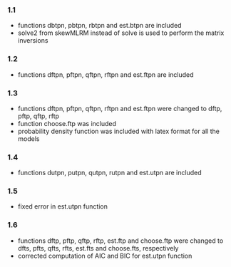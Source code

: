 ### 1.1

* functions dbtpn, pbtpn, rbtpn and est.btpn are included
* solve2 from skewMLRM instead of solve is used to perform the matrix inversions

### 1.2

* functions dftpn, pftpn, qftpn, rftpn and est.ftpn are included

### 1.3

* functions dftpn, pftpn, qftpn, rftpn and est.ftpn were changed to dftp, pftp, 
  qftp, rftp
* function choose.ftp was included
* probability density function was included with latex format for all the models

### 1.4

* functions dutpn, putpn, qutpn, rutpn and est.utpn are included

### 1.5

* fixed error in est.utpn function

### 1.6

* functions dftp, pftp, qftp, rftp, est.ftp and choose.ftp were changed to dfts, pfts, 
  qfts, rfts, est.fts and choose.fts, respectively
* corrected computation of AIC and BIC for est.utpn function


